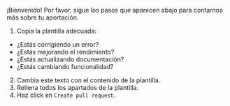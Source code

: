 ¡Bienvenido! Por favor, sigue los pasos que aparecen abajo para contarnos más sobre tu aportación.
1. Copia la plantilla adecuada:
* ¿Estás corrigiendo un error?
* ¿Estás mejorando el rendimiento?
* ¿Estás actualizando documentación?
* ¿Estás cambiando funcionalidad?
2. Cambia este texto con el contenido de la plantilla.
3. Rellena todos los apartados de la plantilla.
4. Haz click en `Create pull request`.
